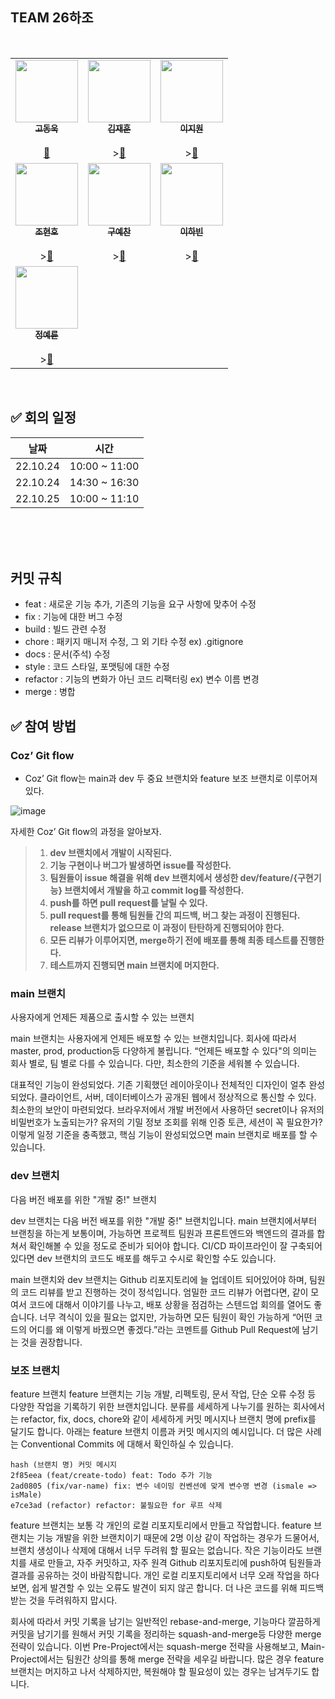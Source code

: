 ## TEAM 26하조

<br />
<!-- ALL-CONTRIBUTORS-LIST:START - Do not remove or modify this section -->
<!-- prettier-ignore-start -->
<!-- markdownlint-disable -->
<table>
  <tbody>
    <tr>
      <td align="center"><a href="https://github.com/nada1221"><img src="https://avatars.githubusercontent.com/u/104189107?v=4" width="100px;" alt=""/><br /><sub><b>고동욱</b></sub><br /></a><br /><a href="https://github.com/codestates-seb/seb40_pre_026/commits?author=nada1221" title="Documentation">📖</a></td>
      <td align="center"><a href="https://github.com/Jaihun-Kim"><img src="https://avatars.githubusercontent.com/u/107912376?v=4" width="100px;" alt=""/><br /><sub><b>김재훈</b></sub><br /></a><br />><a href="https://github.com/codestates-seb/seb40_pre_026/commits?author=Jaihun-Kim" title="Documentation">📖</a></td>
      <td align="center"><a href="https://github.com/jioneee"><img src="https://avatars.githubusercontent.com/u/107476522?v=4" width="100px;" alt=""/><br /><sub><b>이지원</b></sub><br /></a><br />><a href="https://github.com/codestates-seb/seb40_pre_026/commits?author=jioneee" title="Documentation">📖</a></td>
    </tr>
    <tr>
      <td align="center"><a href="https://github.com/JoHyunho-clover"><img src="https://avatars.githubusercontent.com/u/78728072?v=4" width="100px;" alt=""/><br /><sub><b>조현호</b></sub><br /></a><br />><a href="https://github.com/codestates-seb/seb40_pre_026/commits?author=JoHyunho-clover" title="Documentation">📖</a></td>
      <td align="center"><a href="https://github.com/kosmos992"><img src="https://avatars.githubusercontent.com/u/81802993?v=4" width="100px;" alt=""/><br /><sub><b>구예찬</b></sub><br /></a><br />><a href="https://github.com/codestates-seb/seb40_pre_026/commits?author=kosmos992" title="Documentation">📖</a></td>
      <td align="center"><a href="https://github.com/redchicken97"><img src="https://avatars.githubusercontent.com/u/108041993?v=4" width="100px;" alt=""/><br /><sub><b>이하빈</b></sub><br /></a><br />><a href="https://github.com/codestates-seb/seb40_pre_026/commits?author=redchicken97" title="Documentation">📖</a></td>
    </tr>
    <tr>
      <td align="center"><a href="https://github.com/YeryunJung"><img src="https://avatars.githubusercontent.com/u/103527404?v=4" width="100px;" alt=""/><br /><sub><b>정예륜</b></sub><br /></a><br />><a href="https://github.com/codestates-seb/seb40_pre_026/commits?author=YeryunJung" title="Documentation">📖</a></td>
     </tr>
  </tbody>
</table>

<!-- markdownlint-restore -->
<!-- prettier-ignore-end -->

<!-- ALL-CONTRIBUTORS-LIST:END -->

<br/>

## ✅ 회의 일정

| 날짜     | 시간          |
| -------- | ------------- |
| 22.10.24 | 10:00 ~ 11:00 |
|22.10.24|14:30 ~ 16:30|
|22.10.25|10:00 ~ 11:10|


<br/>

<br/>

<br/>

## 커밋 규칙

- feat : 새로운 기능 추가, 기존의 기능을 요구 사항에 맞추어 수정
- fix : 기능에 대한 버그 수정
- build : 빌드 관련 수정
- chore : 패키지 매니저 수정, 그 외 기타 수정 ex) .gitignore
- docs : 문서(주석) 수정
- style : 코드 스타일, 포맷팅에 대한 수정
- refactor : 기능의 변화가 아닌 코드 리팩터링 ex) 변수 이름 변경
- merge : 병합

## ✅ 참여 방법

### Coz’ Git flow

- Coz’ Git flow는 main과 dev 두 중요 브랜치와 feature 보조 브랜치로 이루어져 있다.

![image](https://user-images.githubusercontent.com/107832252/197165437-9897778b-f1f1-420e-a02a-57bcd1a6b5f8.png)

자세한 Coz’ Git flow의 과정을 알아보자.

> 1. **dev 브랜치에서 개발이 시작된다.**
> 2. **기능 구현이나 버그가 발생하면 issue를 작성한다.**
> 3. **팀원들이 issue 해결을 위해 dev 브랜치에서 생성한 dev/feature/{구현기능} 브랜치에서 개발을 하고 commit log를 작성한다.**
> 4. **push를 하면 pull request를 날릴 수 있다.**
> 5. **pull request를 통해 팀원들 간의 피드백, 버그 찾는 과정이 진행된다.
>    release 브랜치가 없으므로 이 과정이 탄탄하게 진행되어야 한다.**
> 6. **모든 리뷰가 이루어지면, merge하기 전에 배포를 통해 최종 테스트를 진행한다.**
> 7. **테스트까지 진행되면 main 브랜치에 머지한다.**

### main 브랜치
사용자에게 언제든 제품으로 출시할 수 있는 브랜치

main 브랜치는 사용자에게 언제든 배포할 수 있는 브랜치입니다. 회사에 따라서 master, prod, production등 다양하게 불립니다. “언제든 배포할 수 있다"의 의미는 회사 별로, 팀 별로 다를 수 있습니다. 다만, 최소한의 기준을 세워볼 수 있습니다.

대표적인 기능이 완성되었다.
기존 기획했던 레이아웃이나 전체적인 디자인이 얼추 완성되었다.
클라이언트, 서버, 데이터베이스가 공개된 웹에서 정상적으로 통신할 수 있다.
최소한의 보안이 마련되었다.
 브라우저에서 개발 버전에서 사용하던 secret이나 유저의 비밀번호가 노출되는가?
 유저의 기밀 정보 조회를 위해 인증 토큰, 세션이 꼭 필요한가?
이렇게 일정 기준을 충족했고, 핵심 기능이 완성되었으면 main 브랜치로 배포를 할 수 있습니다.


### dev 브랜치
다음 버전 배포를 위한 "개발 중!" 브랜치

dev 브랜치는 다음 버전 배포를 위한 "개발 중!" 브랜치입니다. main 브랜치에서부터 브랜칭을 하는게 보통이며, 가능하면 프로젝트 팀원과 프론트엔드와 백엔드의 결과를 합쳐서 확인해볼 수 있을 정도로 준비가 되어야 합니다. CI/CD 파이프라인이 잘 구축되어 있다면 dev 브랜치의 코드도 배포를 해두고 수시로 확인할 수도 있습니다.

main 브랜치와 dev 브랜치는 Github 리포지토리에 늘 업데이트 되어있어야 하며, 팀원의 코드 리뷰를 받고 진행하는 것이 정석입니다. 엄밀한 코드 리뷰가 어렵다면, 같이 모여서 코드에 대해서 이야기를 나누고, 배포 상황을 점검하는 스텐드업 회의를 열어도 좋습니다. 너무 격식이 있을 필요는 없지만, 가능하면 모든 팀원이 확인 가능하게 “어떤 코드의 어디를 왜 이렇게 바꿨으면 좋겠다.”라는 코멘트를 Github Pull Request에 남기는 것을 권장합니다.


### 보조 브랜치
feature 브랜치
feature 브랜치는 기능 개발, 리펙토링, 문서 작업, 단순 오류 수정 등 다양한 작업을 기록하기 위한 브랜치입니다. 분류를 세세하게 나누기를 원하는 회사에서는 refactor, fix, docs, chore와 같이 세세하게 커밋 메시지나 브랜치 명에 prefix를 달기도 합니다. 아래는 feature 브랜치 이름과 커밋 메시지의 예시입니다. 더 많은 사례는 Conventional Commits 에 대해서 확인하실 수 있습니다.

```
hash (브랜치 명) 커밋 메시지
2f85eea (feat/create-todo) feat: Todo 추가 기능
2ad0805 (fix/var-name) fix: 변수 네이밍 컨벤션에 맞게 변수명 변경 (ismale => isMale)
e7ce3ad (refactor) refactor: 불필요한 for 루프 삭제
```
feature 브랜치는 보통 각 개인의 로컬 리포지토리에서 만들고 작업합니다. feature 브랜치는 기능 개발을 위한 브랜치이기 때문에 2명 이상 같이 작업하는 경우가 드물어서, 브랜치 생성이나 삭제에 대해서 너무 두려워 할 필요는 없습니다. 작은 기능이라도 브랜치를 새로 만들고, 자주 커밋하고, 자주 원격 Github 리포지토리에 push하여 팀원들과 결과를 공유하는 것이 바람직합니다. 개인 로컬 리포지토리에서 너무 오래 작업을 하다보면, 쉽게 발견할 수 있는 오류도 발견이 되지 않곤 합니다. 더 나은 코드를 위해 피드백 받는 것을 두려워하지 맙시다.

회사에 따라서 커밋 기록을 남기는 일반적인 rebase-and-merge, 기능마다 깔끔하게 커밋을 남기기를 원해서 커밋 기록을 정리하는 squash-and-merge등 다양한 merge 전략이 있습니다. 이번 Pre-Project에서는 squash-merge 전략을 사용해보고, Main-Project에서는 팀원간 상의를 통해 merge 전략을 세우길 바랍니다. 많은 경우 feature 브랜치는 머지하고 나서 삭제하지만, 복원해야 할 필요성이 있는 경우는 남겨두기도 합니다.

